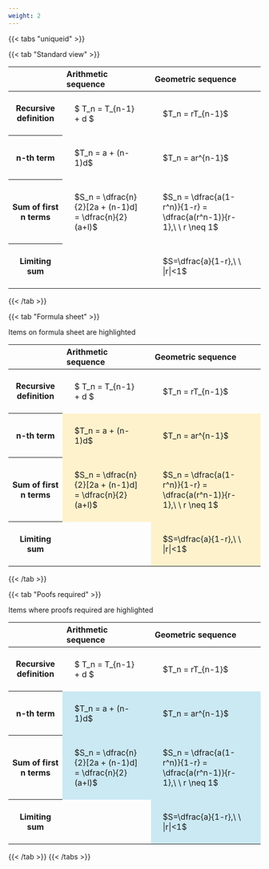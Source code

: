 ```yaml
---
weight: 2
---
```


{{< tabs "uniqueid" >}}

{{< tab "Standard view" >}}

<style type="text/css">
#T_2e12d th.col_heading {
  text-align: left;
  font-size: 1em;
}
#T_2e12d td {
  text-align: left;
  font-size: 1em;
  padding: 1.5em;
}
</style>
<table id="T_2e12d">
  <thead>
    <tr>
      <th class="blank level0" >&nbsp;</th>
      <th id="T_2e12d_level0_col0" class="col_heading level0 col0" >Arithmetic sequence</th>
      <th id="T_2e12d_level0_col1" class="col_heading level0 col1" >Geometric sequence</th>
    </tr>
  </thead>
  <tbody>
    <tr>
      <th id="T_2e12d_level0_row0" class="row_heading level0 row0" >Recursive definition</th>
      <td id="T_2e12d_row0_col0" class="data row0 col0" >$ T_n = T_{n-1} + d $</td>
      <td id="T_2e12d_row0_col1" class="data row0 col1" >$T_n = rT_{n-1}$</td>
    </tr>
    <tr>
      <th id="T_2e12d_level0_row1" class="row_heading level0 row1" >n-th term</th>
      <td id="T_2e12d_row1_col0" class="data row1 col0" >$T_n = a + (n-1)d$</td>
      <td id="T_2e12d_row1_col1" class="data row1 col1" >$T_n = ar^{n-1}$</td>
    </tr>
    <tr>
      <th id="T_2e12d_level0_row2" class="row_heading level0 row2" >Sum of first n terms</th>
      <td id="T_2e12d_row2_col0" class="data row2 col0" >$S_n = \dfrac{n}{2}[2a + (n-1)d] = \dfrac{n}{2}(a+l)$</td>
      <td id="T_2e12d_row2_col1" class="data row2 col1" >$S_n = \dfrac{a(1-r^n)}{1-r} = \dfrac{a(r^n-1)}{r-1},\ \  r \neq 1$</td>
    </tr>
    <tr>
      <th id="T_2e12d_level0_row3" class="row_heading level0 row3" >Limiting sum</th>
      <td id="T_2e12d_row3_col0" class="data row3 col0" ></td>
      <td id="T_2e12d_row3_col1" class="data row3 col1" >$S=\dfrac{a}{1-r},\ \ |r|<1$</td>
    </tr>
  </tbody>
</table>
{{< /tab >}}

{{< tab "Formula sheet" >}}

Items on formula sheet are highlighted 
<br>
<style type="text/css">
#T_6fe0c th.col_heading {
  text-align: left;
  font-size: 1em;
}
#T_6fe0c td {
  text-align: left;
  font-size: 1em;
  padding: 1.5em;
}
#T_6fe0c_row0_col0, #T_6fe0c_row0_col1, #T_6fe0c_row3_col0 {
  background-color: rgba(0,0,0,0);
}
#T_6fe0c_row1_col0, #T_6fe0c_row1_col1, #T_6fe0c_row2_col0, #T_6fe0c_row2_col1, #T_6fe0c_row3_col1 {
  background-color: rgba(255,194,10, 0.2);
}
</style>
<table id="T_6fe0c">
  <thead>
    <tr>
      <th class="blank level0" >&nbsp;</th>
      <th id="T_6fe0c_level0_col0" class="col_heading level0 col0" >Arithmetic sequence</th>
      <th id="T_6fe0c_level0_col1" class="col_heading level0 col1" >Geometric sequence</th>
    </tr>
  </thead>
  <tbody>
    <tr>
      <th id="T_6fe0c_level0_row0" class="row_heading level0 row0" >Recursive definition</th>
      <td id="T_6fe0c_row0_col0" class="data row0 col0" >$ T_n = T_{n-1} + d $</td>
      <td id="T_6fe0c_row0_col1" class="data row0 col1" >$T_n = rT_{n-1}$</td>
    </tr>
    <tr>
      <th id="T_6fe0c_level0_row1" class="row_heading level0 row1" >n-th term</th>
      <td id="T_6fe0c_row1_col0" class="data row1 col0" >$T_n = a + (n-1)d$</td>
      <td id="T_6fe0c_row1_col1" class="data row1 col1" >$T_n = ar^{n-1}$</td>
    </tr>
    <tr>
      <th id="T_6fe0c_level0_row2" class="row_heading level0 row2" >Sum of first n terms</th>
      <td id="T_6fe0c_row2_col0" class="data row2 col0" >$S_n = \dfrac{n}{2}[2a + (n-1)d] = \dfrac{n}{2}(a+l)$</td>
      <td id="T_6fe0c_row2_col1" class="data row2 col1" >$S_n = \dfrac{a(1-r^n)}{1-r} = \dfrac{a(r^n-1)}{r-1},\ \  r \neq 1$</td>
    </tr>
    <tr>
      <th id="T_6fe0c_level0_row3" class="row_heading level0 row3" >Limiting sum</th>
      <td id="T_6fe0c_row3_col0" class="data row3 col0" ></td>
      <td id="T_6fe0c_row3_col1" class="data row3 col1" >$S=\dfrac{a}{1-r},\ \ |r|<1$</td>
    </tr>
  </tbody>
</table>
{{< /tab >}}

{{< tab "Poofs required" >}}

Items where proofs required are highlighted 
<br>
<style type="text/css">
#T_c5430 th.col_heading {
  text-align: left;
  font-size: 1em;
}
#T_c5430 td {
  text-align: left;
  font-size: 1em;
  padding: 1.5em;
}
#T_c5430_row0_col0, #T_c5430_row0_col1, #T_c5430_row3_col0 {
  background-color: rgba(0,0,0,0);
}
#T_c5430_row1_col0, #T_c5430_row1_col1, #T_c5430_row2_col0, #T_c5430_row2_col1, #T_c5430_row3_col1 {
  background-color: rgba(0,150,200, 0.2);
}
</style>
<table id="T_c5430">
  <thead>
    <tr>
      <th class="blank level0" >&nbsp;</th>
      <th id="T_c5430_level0_col0" class="col_heading level0 col0" >Arithmetic sequence</th>
      <th id="T_c5430_level0_col1" class="col_heading level0 col1" >Geometric sequence</th>
    </tr>
  </thead>
  <tbody>
    <tr>
      <th id="T_c5430_level0_row0" class="row_heading level0 row0" >Recursive definition</th>
      <td id="T_c5430_row0_col0" class="data row0 col0" >$ T_n = T_{n-1} + d $</td>
      <td id="T_c5430_row0_col1" class="data row0 col1" >$T_n = rT_{n-1}$</td>
    </tr>
    <tr>
      <th id="T_c5430_level0_row1" class="row_heading level0 row1" >n-th term</th>
      <td id="T_c5430_row1_col0" class="data row1 col0" >$T_n = a + (n-1)d$</td>
      <td id="T_c5430_row1_col1" class="data row1 col1" >$T_n = ar^{n-1}$</td>
    </tr>
    <tr>
      <th id="T_c5430_level0_row2" class="row_heading level0 row2" >Sum of first n terms</th>
      <td id="T_c5430_row2_col0" class="data row2 col0" >$S_n = \dfrac{n}{2}[2a + (n-1)d] = \dfrac{n}{2}(a+l)$</td>
      <td id="T_c5430_row2_col1" class="data row2 col1" >$S_n = \dfrac{a(1-r^n)}{1-r} = \dfrac{a(r^n-1)}{r-1},\ \  r \neq 1$</td>
    </tr>
    <tr>
      <th id="T_c5430_level0_row3" class="row_heading level0 row3" >Limiting sum</th>
      <td id="T_c5430_row3_col0" class="data row3 col0" ></td>
      <td id="T_c5430_row3_col1" class="data row3 col1" >$S=\dfrac{a}{1-r},\ \ |r|<1$</td>
    </tr>
  </tbody>
</table>
{{< /tab >}}
{{< /tabs >}}